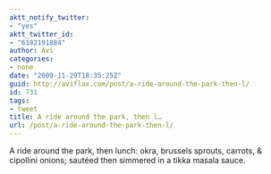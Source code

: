 ```yaml
---
aktt_notify_twitter:
- "yes"
aktt_twitter_id:
- "6182191884"
author: Avi
categories:
- none
date: "2009-11-29T18:35:25Z"
guid: http://aviflax.com/post/a-ride-around-the-park-then-l/
id: 731
tags:
- tweet
title: A ride around the park, then l…
url: /post/a-ride-around-the-park-then-l/
---
```

A ride around the park, then lunch: okra, brussels sprouts, carrots, & cipollini onions; sautéed then simmered in a tikka masala sauce.